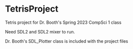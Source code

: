 # TetrisProject
Tetris project for Dr. Booth's Spring 2023 CompSci 1 class

Need SDL2 and SDL2 mixer to run.

Dr. Booth's SDL_Plotter class is included with the project files

